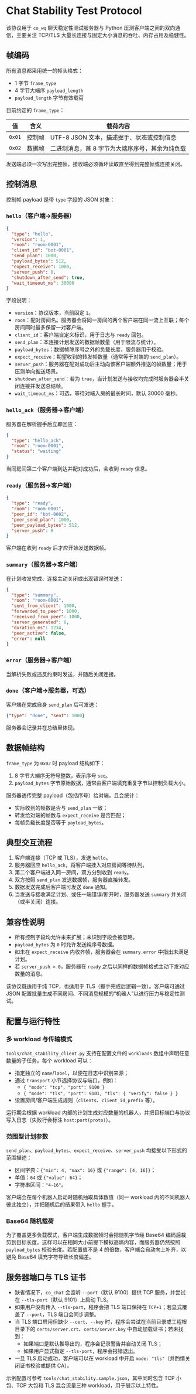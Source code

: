 # Chat Stability Test Protocol

该协议用于 `co_wq` 聊天稳定性测试服务器与 Python 压测客户端之间的双向通信，主要关注 TCP/TLS 大量长连接与固定大小消息的吞吐、内存占用及稳健性。

## 帧编码

所有消息都采用统一的帧头格式：

- 1 字节 `frame_type`
- 4 字节大端序 `payload_length`
- `payload_length` 字节有效载荷

目前约定的 `frame_type`：

| 值 | 含义 | 载荷内容 |
| --- | --- | --- |
| `0x01` | 控制帧 | UTF-8 JSON 文本，描述握手、状态或控制信息 |
| `0x02` | 数据帧 | 二进制消息，首 8 字节为大端序序号，其余为纯负载 |

发送端必须一次写出完整帧，接收端必须循环读取直至得到完整帧或连接关闭。

## 控制消息

控制帧 payload 是带 `type` 字段的 JSON 对象：

### `hello`（客户端→服务器）

```json
{
  "type": "hello",
  "version": 1,
  "room": "room-0001",
  "client_id": "bot-0001",
  "send_plan": 1000,
  "payload_bytes": 512,
  "expect_receive": 1000,
  "server_push": 0,
  "shutdown_after_send": true,
  "wait_timeout_ms": 30000
}
```

字段说明：

- `version`：协议版本，当前固定 `1`。
- `room`：配对房间名。服务器会将同一房间的两个客户端在同一流上互联；每个房间同时最多保留一对客户端。
- `client_id`：客户端自定义标识，用于日志与 `ready` 回包。
- `send_plan`：本连接计划发送的数据帧数量（用于限流与统计）。
- `payload_bytes`：数据帧除序号之外的负载长度，服务器用于校验。
- `expect_receive`：期望收到的转发帧数量（通常等于对端的 `send_plan`）。
- `server_push`：服务器在配对成功后主动向该客户端额外推送的帧数量；用于压测单向推送场景。
- `shutdown_after_send`：若为 `true`，当计划发送与接收均完成时服务器会半关闭连接并发送总结帧。
- `wait_timeout_ms`：可选，等待对端入房的最长时间，默认 30000 毫秒。

### `hello_ack`（服务器→客户端）

服务器在解析握手后立即回应：

```json
{
  "type": "hello_ack",
  "room": "room-0001",
  "status": "waiting"
}
```

当同房间第二个客户端到达并配对成功后，会收到 `ready` 信息。

### `ready`（服务器→客户端）

```json
{
  "type": "ready",
  "room": "room-0001",
  "peer_id": "bot-0002",
  "peer_send_plan": 1000,
  "peer_payload_bytes": 512,
  "server_push": 0
}
```

客户端在收到 `ready` 后才应开始发送数据帧。

### `summary`（服务器→客户端）

在计划收发完成、连接主动关闭或出现错误时发送：

```json
{
  "type": "summary",
  "room": "room-0001",
  "sent_from_client": 1000,
  "forwarded_to_peer": 1000,
  "received_from_peer": 1000,
  "server_generated": 0,
  "duration_ms": 1234,
  "peer_active": false,
  "error": null
}
```

### `error`（服务器→客户端）

当解析失败或违反约束时发送，并随后关闭连接。

### `done`（客户端→服务器，可选）

客户端在完成自身 `send_plan` 后可发送：

```json
{"type": "done", "sent": 1000}
```

服务器会记录并在总结里体现。

## 数据帧结构

`frame_type` 为 `0x02` 时 payload 结构如下：

1. 8 字节大端序无符号整数，表示序号 `seq`。
2. `payload_bytes` 字节原始数据，通常由客户端填充重复字节以控制负载大小。

服务器透传完整 payload（包括序号）给对端，且会统计：

- 实际收到的帧数是否与 `send_plan` 一致；
- 转发给对端的帧数与 `expect_receive` 是否匹配；
- 每帧负载长度是否等于 `payload_bytes`。

## 典型交互流程

1. 客户端连接（TCP 或 TLS），发送 `hello`。
2. 服务器回应 `hello_ack`，将客户端挂入对应房间等待队列。
3. 第二个客户端进入同一房间，双方分别收到 `ready`。
4. 双方按照 `send_plan` 发送数据帧，服务器直接转发。
5. 数据发送完成后客户端可发送 `done` 通知。
6. 当发送与接收满足计划、或任一端错误/断开时，服务器发送 `summary` 并关闭（或半关闭）连接。

## 兼容性说明

- 所有控制字段均允许未来扩展；未识别字段会被忽略。
- `payload_bytes` 为 `0` 时允许发送纯序号数据。
- 如未在 `expect_receive` 内收齐帧，服务器会在 `summary.error` 中指出未满足计划。
- 若 `server_push > 0`，服务器在 `ready` 之后以同样的数据帧格式主动下发对应数量的消息。

该协议既适用于纯 TCP，也适用于 TLS（握手完成后逻辑一致）。客户端可通过 JSON 配置批量生成不同房间、不同消息规模的“机器人”以进行压力与稳定性测试。

## 配置与运行特性

### 多 workload 与传输模式

`tools/chat_stability_client.py` 支持在配置文件的 `workloads` 数组中声明任意数量的子任务。每个 workload 可以：

- 指定独立的 `name`/`label`，以便在日志中识别来源；
- 通过 `transport` 小节选择协议与端口，例如：
  - `{ "mode": "tcp", "port": 9100 }`
  - `{ "mode": "tls", "port": 9101, "tls": { "verify": false } }`
- 设置房间/客户端生成规则（`clients`、`client_id_prefix` 等）。

运行期会根据 workload 内部的计划生成对应数量的机器人，并把目标端口与协议写入日志（失败行会标注 `host:port(proto)`）。

### 范围型计划参数

`send_plan`、`payload_bytes`、`expect_receive`、`server_push` 均接受以下形式的范围描述：

- 区间字典：`{"min": 4, "max": 16}` 或 `{"range": [4, 16]}`；
- 单值：`64` 或 `{"value": 64}`；
- 字符串区间：`"4~16"`。

客户端会在每个机器人启动时随机抽取具体数值（同一 workload 内的不同机器人彼此独立），并把随机后的结果带入 `hello` 握手。

### Base64 随机载荷

为了覆盖更多负载模式，客户端生成数据帧时会把随机字节经 Base64 编码后裁剪到目标长度。这样可以在相同大小前提下模拟高熵内容，而服务器仍然按照 `payload_bytes` 校验长度。若配置值不是 4 的倍数，客户端会自动向上补齐，以避免 Base64 填充字符导致长度偏差。

## 服务器端口与 TLS 证书

- 缺省情况下，`co_chat` 会监听 `--port`（默认 9100）提供 TCP 服务，并尝试在 `--tls-port`（默认 9101）上启动 TLS。
- 如果用户没有传入 `--tls-port`，程序会把 TLS 端口保持在 `TCP+1`；若显式覆盖了 `--port`，TLS 端口会同步调整。
- 当 TLS 端口启用但缺少 `--cert`、`--key` 时，程序会尝试在当前目录或工程根目录下的 `certs/server.crt`、`certs/server.key` 中自动加载证书；若未找到：
  - 如果端口是默认推导出的，程序会记录警告并自动关闭 TLS；
  - 如果用户显式指定 `--tls-port`，程序会报错退出。
- 一旦 TLS 启动成功，客户端可以在 workload 中开启 `mode: "tls"`（并酌情关闭证书校验或提供 CA）。

示例配置可参考 `tools/chat_stability.sample.json`，其中同时包含 TCP 小包、TCP 大包和 TLS 混合流量三种 workload，用于展示以上特性。